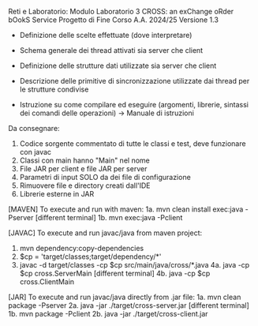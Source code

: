 Reti e Laboratorio: Modulo Laboratorio 3
CROSS: an exChange oRder bOokS Service
Progetto di Fine Corso A.A. 2024/25
Versione 1.3

- Definizione delle scelte effettuate (dove interpretare)

- Schema generale dei thread attivati sia server che client

- Definizione delle strutture dati utilizzate sia server che client

- Descrizione delle primitive di sincronizzazione utilizzate dai thread per le strutture condivise

- Istruzione su come compilare ed eseguire (argomenti, librerie, sintassi dei comandi delle operazioni) -> Manuale di istruzioni


Da consegnare:
1. Codice sorgente commentato di tutte le classi e test, deve funzionare con javac
2. Classi con main hanno "Main" nel nome
3. File JAR per client e file JAR per server
4. Parametri di input SOLO da dei file di configurazione
5. Rimuovere file e directory creati dall'IDE
6. Librerie esterne in JAR

[MAVEN] To execute and run with maven:
1a. mvn clean install exec:java -Pserver
[different terminal]
1b. mvn exec:java -Pclient

[JAVAC] To execute and run javac/java from maven project:
1. mvn dependency:copy-dependencies
2. $cp = 'target/classes;target/dependency/*'
3. javac -d target/classes -cp $cp src/main/java/cross/*.java
4a. java -cp $cp cross.ServerMain
[different terminal]
4b. java -cp $cp cross.ClientMain

[JAR] To execute and run javac/java directly from .jar file:
1a. mvn clean package -Pserver
2a. java -jar ./target/cross-server.jar
[different terminal]
1b. mvn package -Pclient
2b. java -jar ./target/cross-client.jar
